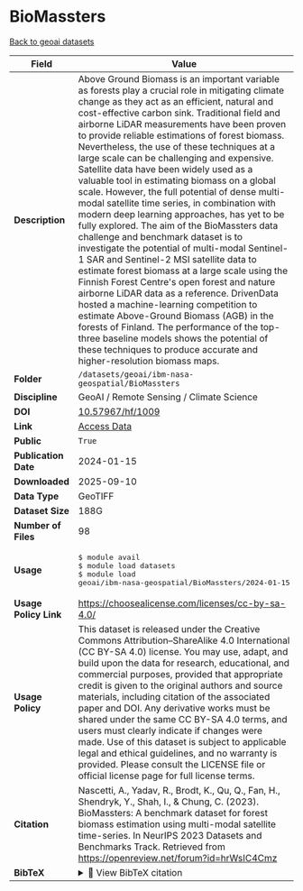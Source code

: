 # BioMassters

[Back to geoai datasets](../geoai.md)

| Field | Value |
|--------|-------|
| **Description** | Above Ground Biomass is an important variable as forests play a crucial role in mitigating climate change as they act as an efficient, natural and cost-effective carbon sink. Traditional field and airborne LiDAR measurements have been proven to provide reliable estimations of forest biomass. Nevertheless, the use of these techniques at a large scale can be challenging and expensive. Satellite data have been widely used as a valuable tool in estimating biomass on a global scale. However, the full potential of dense multi-modal satellite time series, in combination with modern deep learning approaches, has yet to be fully explored. The aim of the BioMassters data challenge and benchmark dataset is to investigate the potential of multi-modal Sentinel-1 SAR and Sentinel-2 MSI satellite data to estimate forest biomass at a large scale using the Finnish Forest Centre's open forest and nature airborne LiDAR data as a reference. DrivenData hosted a machine-learning competition to estimate Above-Ground Biomass (AGB) in the forests of Finland. The performance of the top-three baseline models shows the potential of these techniques to produce accurate and higher-resolution biomass maps. |
| **Folder** | `/datasets/geoai/ibm-nasa-geospatial/BioMassters` |
| **Discipline** | GeoAI / Remote Sensing / Climate Science |
| **DOI** | [10.57967/hf/1009](https://doi.org/10.57967/hf/1009) |
| **Link** | [Access Data](https://huggingface.co/datasets/nascetti-a/BioMassters) |
| **Public** | `True` |
| **Publication Date** | 2024-01-15 |
| **Downloaded** | 2025-09-10 |
| **Data Type** | GeoTIFF |
| **Dataset Size** | 188G |
| **Number of Files** | 98 |
| **Usage** | <pre>&#36; module avail<br>&#36; module load datasets<br>&#36; module load geoai/ibm-nasa-geospatial/BioMassters/2024-01-15</pre> |
| **Usage Policy Link** | https://choosealicense.com/licenses/cc-by-sa-4.0/ |
| **Usage Policy** | This dataset is released under the Creative Commons Attribution–ShareAlike 4.0 International (CC BY-SA 4.0) license. You may use, adapt, and build upon the data for research, educational, and commercial purposes, provided that appropriate credit is given to the original authors and source materials, including citation of the associated paper and DOI. Any derivative works must be shared under the same CC BY-SA 4.0 terms, and users must clearly indicate if changes were made. Use of this dataset is subject to applicable legal and ethical guidelines, and no warranty is provided. Please consult the LICENSE file or official license page for full license terms. |
| **Citation** | Nascetti, A., Yadav, R., Brodt, K., Qu, Q., Fan, H., Shendryk, Y., Shah, I., & Chung, C. (2023). BioMassters: A benchmark dataset for forest biomass estimation using multi-modal satellite time-series. In NeurIPS 2023 Datasets and Benchmarks Track. Retrieved from https://openreview.net/forum?id=hrWsIC4Cmz |
| **BibTeX** | <details><summary>📜 View BibTeX citation</summary><pre>@inproceedings{<br>nascetti2023biomassters,<br>title={BioMassters: A Benchmark Dataset for Forest Biomass Estimation using Multi-modal Satellite Time-series},<br>author={Andrea Nascetti and RITU YADAV and Kirill Brodt and Qixun Qu and Hongwei Fan and Yuri Shendryk and Isha Shah and Christine Chung},<br>booktitle={Thirty-seventh Conference on Neural Information Processing Systems Datasets and Benchmarks Track},<br>year={2023},<br>url={https://openreview.net/forum?id=hrWsIC4Cmz}<br>}</pre> |

